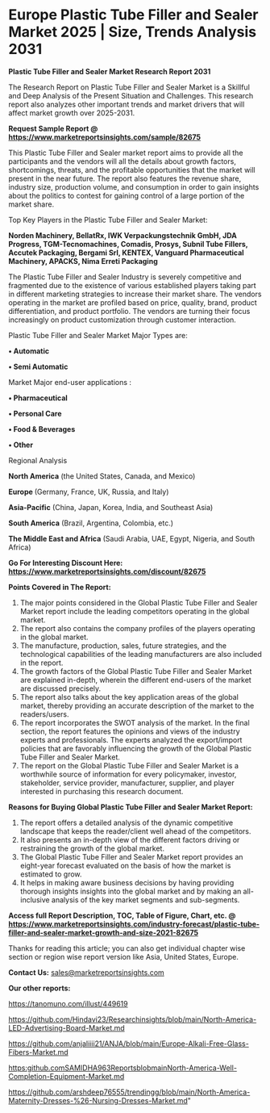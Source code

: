  # Europe Plastic Tube Filler and Sealer Market 2025 | Size, Trends Analysis 2031

<strong>Plastic Tube Filler and Sealer Market Research Report 2031</strong>

The Research Report on Plastic Tube Filler and Sealer Market is a Skillful and Deep Analysis of the Present Situation and Challenges. This research report also analyzes other important trends and market drivers that will affect market growth over 2025-2031.

<strong>Request Sample Report @ <a href=https://www.marketreportsinsights.com/sample/82675>https://www.marketreportsinsights.com/sample/82675</a></strong>

This Plastic Tube Filler and Sealer market report aims to provide all the participants and the vendors will all the details about growth factors, shortcomings, threats, and the profitable opportunities that the market will present in the near future. The report also features the revenue share, industry size, production volume, and consumption in order to gain insights about the politics to contest for gaining control of a large portion of the market share.

Top Key Players in the Plastic Tube Filler and Sealer Market:

<strong>Norden Machinery, BellatRx, IWK Verpackungstechnik GmbH, JDA Progress, TGM-Tecnomachines, Comadis, Prosys, Subnil Tube Fillers, Accutek Packaging, Bergami Srl, KENTEX, Vanguard Pharmaceutical Machinery, APACKS, Nima Erreti Packaging</strong>

The Plastic Tube Filler and Sealer Industry is severely competitive and fragmented due to the existence of various established players taking part in different marketing strategies to increase their market share. The vendors operating in the market are profiled based on price, quality, brand, product differentiation, and product portfolio. The vendors are turning their focus increasingly on product customization through customer interaction.

Plastic Tube Filler and Sealer Market Major Types are:

<strong>• Automatic

• Semi Automatic</strong>

Market Major end-user applications :

<strong>• Pharmaceutical

• Personal Care

• Food & Beverages

• Other</strong>

Regional Analysis

</u><strong><b>North America</b></strong> (the United States, Canada, and Mexico)

<strong><b>Europe </b></strong>(Germany, France, UK, Russia, and Italy)

<strong><b>Asia-Pacific</b></strong> (China, Japan, Korea, India, and Southeast Asia)

<strong><b>South America</b></strong> (Brazil, Argentina, Colombia, etc.)

<strong><b>The Middle East and Africa</b></strong> (Saudi Arabia, UAE, Egypt, Nigeria, and South Africa)

<strong>Go For Interesting Discount Here: <a href=https://www.marketreportsinsights.com/discount/82675>https://www.marketreportsinsights.com/discount/82675</a></strong>

<strong>Points Covered in The Report:</strong>
<ol>
  <li>The major points considered in the Global Plastic Tube Filler and Sealer Market report include the leading competitors operating in the global market.</li>
  <li>The report also contains the company profiles of the players operating in the global market.</li>
  <li>The manufacture, production, sales, future strategies, and the technological capabilities of the leading manufacturers are also included in the report.</li>
  <li>The growth factors of the Global Plastic Tube Filler and Sealer Market are explained in-depth, wherein the different end-users of the market are discussed precisely.</li>
  <li>The report also talks about the key application areas of the global market, thereby providing an accurate description of the market to the readers/users.</li>
  <li>The report incorporates the SWOT analysis of the market. In the final section, the report features the opinions and views of the industry experts and professionals. The experts analyzed the export/import policies that are favorably influencing the growth of the Global Plastic Tube Filler and Sealer Market.</li>
  <li>The report on the Global Plastic Tube Filler and Sealer Market is a worthwhile source of information for every policymaker, investor, stakeholder, service provider, manufacturer, supplier, and player interested in purchasing this research document.</li>
</ol>
<strong>Reasons for Buying Global Plastic Tube Filler and Sealer Market Report:</strong>

<ol>
  <li>The report offers a detailed analysis of the dynamic competitive landscape that keeps the reader/client well ahead of the competitors.</li>
  <li>It also presents an in-depth view of the different factors driving or restraining the growth of the global market.</li>
  <li>The Global Plastic Tube Filler and Sealer Market report provides an eight-year forecast evaluated on the basis of how the market is estimated to grow.</li>
  <li>It helps in making aware business decisions by having providing thorough insights insights into the global market and by making an all-inclusive analysis of the key market segments and sub-segments.</li>
</ol>
<strong>Access full Report Description, TOC, Table of Figure, Chart, etc. @ <a href=https://www.marketreportsinsights.com/industry-forecast/plastic-tube-filler-and-sealer-market-growth-and-size-2021-82675>https://www.marketreportsinsights.com/industry-forecast/plastic-tube-filler-and-sealer-market-growth-and-size-2021-82675</a></strong>


Thanks for reading this article; you can also get individual chapter wise section or region wise report version like Asia, United States, Europe.

<strong>Contact Us:</strong>
sales@marketreportsinsights.com

<strong>Our other reports:</strong>

<a href=https://tanomuno.com/illust/449619>https://tanomuno.com/illust/449619</a>

<a href=https://github.com/Hindavi23/Researchinsights/blob/main/North-America-LED-Advertising-Board-Market.md>https://github.com/Hindavi23/Researchinsights/blob/main/North-America-LED-Advertising-Board-Market.md</a>

<a href=https://github.com/anjaliiii21/ANJA/blob/main/Europe-Alkali-Free-Glass-Fibers-Market.md>https://github.com/anjaliiii21/ANJA/blob/main/Europe-Alkali-Free-Glass-Fibers-Market.md</a>

<a href=https:github.comSAMIDHA963ReportsblobmainNorth-America-Well-Completion-Equipment-Market.md>https:github.comSAMIDHA963ReportsblobmainNorth-America-Well-Completion-Equipment-Market.md</a>

<a href=https://github.com/arshdeep76555/trendingg/blob/main/North-America-Maternity-Dresses-%26-Nursing-Dresses-Market.md>https://github.com/arshdeep76555/trendingg/blob/main/North-America-Maternity-Dresses-%26-Nursing-Dresses-Market.md</a>"
